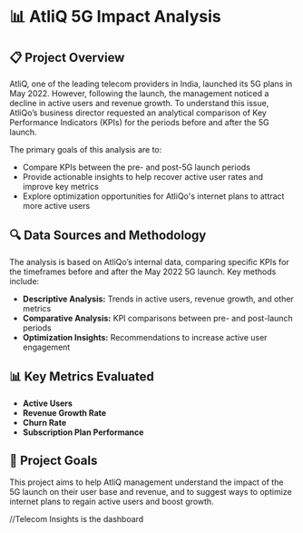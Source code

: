# 📊 AtliQ 5G Impact Analysis 

## 📋 Project Overview

AtliQ, one of the leading telecom providers in India, launched its 5G plans in May 2022. However, following the launch, the management noticed a decline in active users and revenue growth. To understand this issue, AtliQo’s business director requested an analytical comparison of Key Performance Indicators (KPIs) for the periods before and after the 5G launch.

The primary goals of this analysis are to:
- Compare KPIs between the pre- and post-5G launch periods
- Provide actionable insights to help recover active user rates and improve key metrics
- Explore optimization opportunities for AtliQo's internet plans to attract more active users



## 🔍 Data Sources and Methodology

The analysis is based on AtliQo’s internal data, comparing specific KPIs for the timeframes before and after the May 2022 5G launch. Key methods include:
- **Descriptive Analysis:** Trends in active users, revenue growth, and other metrics
- **Comparative Analysis:** KPI comparisons between pre- and post-launch periods
- **Optimization Insights:** Recommendations to increase active user engagement

## 📊 Key Metrics Evaluated
- **Active Users**
- **Revenue Growth Rate**
- **Churn Rate**
- **Subscription Plan Performance**

## 🚀 Project Goals

This project aims to help AtliQ management understand the impact of the 5G launch on their user base and revenue, and to suggest ways to optimize internet plans to regain active users and boost growth.


//Telecom Insights is the dashboard
